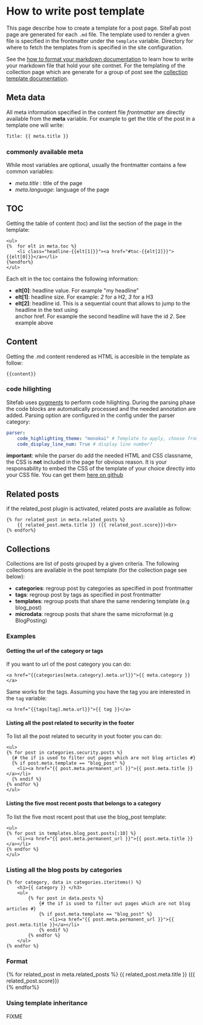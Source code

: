 # How to write post template

This page describe how to create a template for a post page. SiteFab post page 
are generated for each `.md` file. The template used to render a given file is 
specified in the frontmatter under the `template` variable. Directory for where to fetch
the templates from is specified in the site configuration.

See the [how to format your markdown documentation](content.md) to learn how to write your markdown file that hold your site contnet.
For the templating of the collection page which are generate for a group of post see the [collection template documentation](collection_template.md).

## Meta data

All meta information specified in the content file *frontmatter* are directly available from the **meta** variable. For example to get the title of the post in a template one will write:

```python
Title: {{ meta.title }}
```

### commonly available meta

While most variables are optional, usually the frontmatter contains a few common variables:
- *meta.title* : title of the page
- *meta.language*: language of the page

## TOC

Getting the table of content (toc) and list the section of the page in the template:

```jinja2
<ul>
{%  for elt in meta.toc %}
    <li class="headline-{{elt[1]}}"><a href="#toc-{{elt[2]}}">{{elt[0]}}</a></li>
{%endfor%}
</ul>
```

Each elt in the toc contains the following information:
- **elt[0]**: headline value. For example "my headline"
- **elt[1]**: headline size. For example: *2* for a H2, *3* for a H3
- **elt[2]**: headline id. This is a sequential count that allows to jump to the headline in the text using  
anchor href. For example the second headline will have the id *2*. See example above

## Content

Getting the .md content rendered as HTML is accesible in the template as follow:

```jinja2
{{content}}
```

### code hilighting

Sitefab uses [pygments](http://pygments.org/) to perform code hilighting. During the parsing phase
the code blocks are automatically processed and the needed annotation are added. Parsing option are configured
in the config under the parser category:
```yaml
parser:
    code_highlighting_theme: "monokai" # Template to apply, choose from https://help.farbox.com/pygments.html 
    code_display_line_num: True # display line number?
```

**important**: while the parser do add the needed HTML and CSS classname, the CSS is **not** included in the page for obvious reason. It is your responsability to embed the CSS of the template of your choice directly into your CSS file. You can get them [here on github](https://github.com/richleland/pygments-css)

## Related posts
if the related_post plugin is activated, related posts are available as follow:

```jinja2
{% for related_post in meta.related_posts %}
    {{ related_post.meta.title }} ({{ related_post.score}})<br>
{% endfor%}
```

## Collections

Collections are list of posts grouped by a given criteria. The following collections are available in the post template (for the collection page see below):

* **categories**: regroup post by categories as specified in post frontmatter
* **tags**: regroup post by tags as specified in post frontmatter
* **templates**: regroup posts that share the same rendering template (e.g blog_post)
* **microdata**: regroup posts that share the same microformat (e.g BlogPosting)

### Examples

#### Getting the url of the category or tags

If you want to url of the post category you can do:

```jinja2
<a href="{{categories[meta.category].meta.url}}">{{ meta.category }}</a>
```

Same works for the tags. Assuming you have the tag you are interested in the `tag` variable:

```jinja2
<a href="{{tags[tag].meta.url}}">{{ tag }}</a>
```


#### Listing all the post related to security in the footer

To list all the post related to security in yout footer you can do:

```jinja2
<ul>
{% for post in categories.security.posts %}
  {# the if is used to filter out pages which are not blog articles #}
  {% if post.meta.template == "blog_post" %}
    <li><a href="{{ post.meta.permanent_url }}">{{ post.meta.title }}</a></li>
  {% endif %}
{% endfor %}
</ul>
```

#### Listing the five most recent posts that belongs to a category

To list the five most recent post that use the blog_post template:

```jinja2
<ul>
{% for post in templates.blog_post.posts[:10] %}
    <li><a href="{{ post.meta.permanent_url }}">{{ post.meta.title }}</a></li>
{% endfor %}
</ul>
```

### Listing all the blog posts by categories

```jinga2
{% for category, data in categories.iteritems() %}
    <h3>{{ category }} </h3>
    <ul>
        {% for post in data.posts %}
            {# the if is used to filter out pages which are not blog articles #}
            {% if post.meta.template == "blog_post" %}
                <li><a href="{{ post.meta.permanent_url }}">{{ post.meta.title }}</a></li>
            {% endif %}
        {% endfor %}
    </ul>
{% endfor %}
```

### Format




{% for related_post in meta.related_posts %}
    {{ related_post.meta.title }} ({{ related_post.score}})<br>
{% endfor%}

### Using template inheritance

FIXME